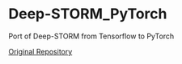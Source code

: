 # Deep-STORM_PyTorch
Port of Deep-STORM from Tensorflow to PyTorch

[Original Repository](https://github.com/EliasNehme/Deep-STORM)
